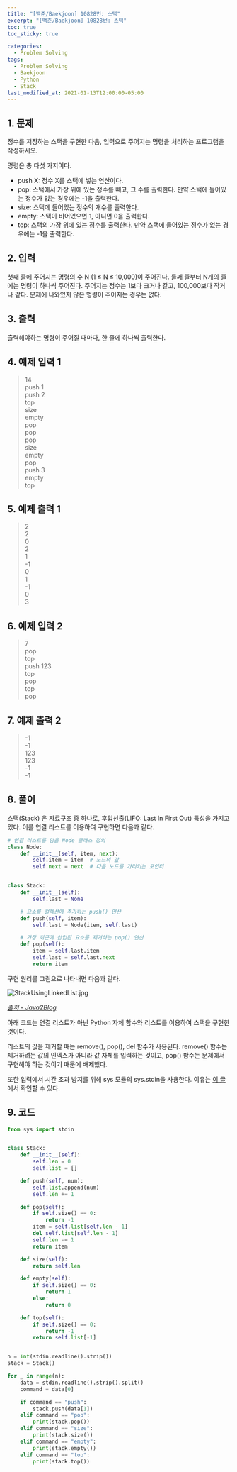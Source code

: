 ```yaml
---
title: "[백준/Baekjoon] 10828번: 스택"
excerpt: "[백준/Baekjoon] 10828번: 스택"
toc: true
toc_sticky: true

categories:
  - Problem Solving
tags:
  - Problem Solving
  - Baekjoon
  - Python
  - Stack
last_modified_at: 2021-01-13T12:00:00-05:00
---
```


## 1. 문제

정수를 저장하는 스택을 구현한 다음, 입력으로 주어지는 명령을 처리하는 프로그램을 작성하시오.

명령은 총 다섯 가지이다.

- push X: 정수 X를 스택에 넣는 연산이다.
- pop: 스택에서 가장 위에 있는 정수를 빼고, 그 수를 출력한다. 만약 스택에 들어있는 정수가 없는 경우에는 -1을 출력한다.
- size: 스택에 들어있는 정수의 개수를 출력한다.
- empty: 스택이 비어있으면 1, 아니면 0을 출력한다.
- top: 스택의 가장 위에 있는 정수를 출력한다. 만약 스택에 들어있는 정수가 없는 경우에는 -1을 출력한다.

## 2. 입력

첫째 줄에 주어지는 명령의 수 N (1 ≤ N ≤ 10,000)이 주어진다. 둘째 줄부터 N개의 줄에는 명령이 하나씩 주어진다. 주어지는 정수는 1보다 크거나 같고, 100,000보다 작거나 같다. 문제에 나와있지 않은 명령이 주어지는 경우는 없다.

## 3. 출력

출력해야하는 명령이 주어질 때마다, 한 줄에 하나씩 출력한다.

## 4. 예제 입력 1

> 14  
> push 1  
> push 2  
> top  
> size  
> empty  
> pop  
> pop  
> pop  
> size  
> empty  
> pop  
> push 3  
> empty  
> top

## 5. 예제 출력 1

> 2  
> 2  
> 0  
> 2  
> 1  
> -1  
> 0  
> 1  
> -1  
> 0  
> 3

## 6. 예제 입력 2

> 7  
> pop  
> top  
> push 123  
> top  
> pop  
> top  
> pop

## 7. 예제 출력 2

> -1  
> -1  
> 123  
> 123  
> -1  
> -1

## 8. 풀이

스택(Stack) 은 자료구조 중 하나로, 후입선출(LIFO: Last In First Out) 특성을 가지고 있다. 이를 연결 리스트를 이용하여 구현하면 다음과 같다.

```python
# 연결 리스트를 담을 Node 클래스 정의
class Node:
    def __init__(self, item, next):
        self.item = item  # 노드의 값
        self.next = next  # 다음 노드를 가리키는 포인터


class Stack:
    def __init__(self):
        self.last = None

    # 요소를 컬렉션에 추가하는 push() 연산
    def push(self, item):
        self.last = Node(item, self.last)

    # 가장 최근에 삽입된 요소를 제거하는 pop() 연산
    def pop(self):
        item = self.last.item
        self.last = self.last.next
        return item

```

구현 원리를 그림으로 나타내면 다음과 같다.

![StackUsingLinkedList.jpg](https://java2blog.com/wp-content/uploads/2019/12/StackUsingLinkedList.jpg)

_[출처 - Java2Blog](https://java2blog.com/stack-implementation-cpp-using-linked-list/)_

아래 코드는 연결 리스트가 아닌 Python 자체 함수와 리스트를 이용하여 스택을 구현한 것이다.

리스트의 값을 제거할 때는 remove(), pop(), del 함수가 사용된다. remove() 함수는 제거하려는 값의 인덱스가 아니라 값 자체를 입력하는 것이고, pop() 함수는 문제에서 구현해야 하는 것이기 때문에 배제했다.

또한 입력에서 시간 초과 방지를 위해 sys 모듈의 sys.stdin을 사용한다. 이유는 [이 글](https://www.acmicpc.net/board/view/855) 에서 확인할 수 있다.

## 9. 코드

```python
from sys import stdin


class Stack:
    def __init__(self):
        self.len = 0
        self.list = []

    def push(self, num):
        self.list.append(num)
        self.len += 1

    def pop(self):
        if self.size() == 0:
            return -1
        item = self.list[self.len - 1]
        del self.list[self.len - 1]
        self.len -= 1
        return item

    def size(self):
        return self.len

    def empty(self):
        if self.size() == 0:
            return 1
        else:
            return 0

    def top(self):
        if self.size() == 0:
            return -1
        return self.list[-1]


n = int(stdin.readline().strip())
stack = Stack()

for _ in range(n):
    data = stdin.readline().strip().split()
    command = data[0]

    if command == "push":
        stack.push(data[1])
    elif command == "pop":
        print(stack.pop())
    elif command == "size":
        print(stack.size())
    elif command == "empty":
        print(stack.empty())
    elif command == "top":
        print(stack.top())

```

